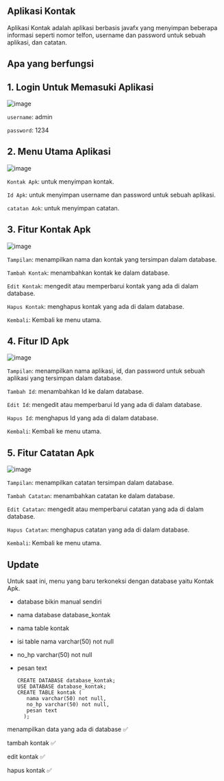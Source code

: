 ## Aplikasi Kontak

Aplikasi Kontak adalah aplikasi berbasis javafx yang menyimpan beberapa informasi seperti nomor telfon, username dan password untuk sebuah aplikasi, dan catatan.

## Apa yang berfungsi

<h2>1. Login Untuk Memasuki Aplikasi</h2>
   
  ![image](https://github.com/user-attachments/assets/229e9de9-95b3-4398-ab55-b04d162258a0)

  `username`: admin
  
  `password`: 1234

<h2>2. Menu Utama Aplikasi</h2>
   
  ![image](https://github.com/user-attachments/assets/107b12bf-56ce-4074-ac70-743d04a09184)

  `Kontak Apk`: untuk menyimpan kontak.
  
  `Id Apk`: untuk menyimpan username dan password untuk sebuah aplikasi.
  
  `catatan Aok`: untuk menyimpan catatan.

<h2>3. Fitur Kontak Apk</h2>
   
  ![image](https://github.com/user-attachments/assets/1880690a-673f-4873-8d2c-68b555e9a99b)

  `Tampilan`: menampilkan nama dan kontak yang tersimpan dalam database.
  
  `Tambah Kontak`: menambahkan kontak ke dalam database.
  
  `Edit Kontak`: mengedit atau memperbarui kontak yang ada di dalam database.
  
  `Hapus Kontak`: menghapus kontak yang ada di dalam database.
  
  `Kembali`: Kembali ke menu utama.

<h2>4. Fitur ID Apk</h2>
   
   ![image](https://github.com/user-attachments/assets/5a7a0ab0-4478-46ec-8f20-2ae95ade1c33)
   
  `Tampilan`: menampilkan nama aplikasi, id, dan password untuk sebuah aplikasi yang tersimpan dalam database.
  
  `Tambah Id`: menambahkan Id ke dalam database.
  
  `Edit Id`: mengedit atau memperbarui Id yang ada di dalam database.
  
  `Hapus Id`: menghapus Id yang ada di dalam database.
  
  `Kembali`: Kembali ke menu utama.

<h2>5. Fitur Catatan Apk</h2>
   
   ![image](https://github.com/user-attachments/assets/537edcf1-7891-4659-a878-2c8c397f5dba)

  `Tampilan`: menampilkan catatan tersimpan dalam database.
  
  `Tambah Catatan`: menambahkan catatan ke dalam database.
  
  `Edit Catatan`: mengedit atau memperbarui catatan yang ada di dalam database.
  
  `Hapus Catatan`: menghapus catatan yang ada di dalam database.
  
  `Kembali`: Kembali ke menu utama.

## Update
Untuk saat ini, menu yang baru terkoneksi dengan database yaitu Kontak Apk.

- database bikin manual sendiri

- nama database database_kontak

- nama table kontak

- isi table nama varchar(50) not null

- no_hp varchar(50) not null

- pesan text


      CREATE DATABASE database_kontak;
      USE DATABASE database_kontak;
      CREATE TABLE kontak (
         nama varchar(50) not null,
         no_hp varchar(50) not null,
         pesan text
        );


menampilkan data yang ada di database ✅

tambah kontak ✅

edit kontak ✅

hapus kontak ✅

